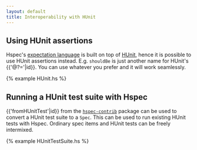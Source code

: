 ```yaml
---
layout: default
title: Interoperability with HUnit
---
```



## Using HUnit assertions

Hspec's [expectation language](expectations.html) is built on top of
[HUnit](https://hackage.haskell.org/package/HUnit), hence it is possible to use
HUnit assertions instead.  E.g. `shouldBe` is just another name for HUnit's
{{'@?='|id}}.  You can use whatever you prefer and it will work
seamlessly.

{% example HUnit.hs %}


## Running a HUnit test suite with Hspec

{{'fromHUnitTest'|id}} from the
[`hspec-contrib`](https://hackage.haskell.org/package/hspec-contrib) package can
be used to convert a HUnit test suite to a `Spec`.  This can be used to run
existing HUnit tests with Hspec.  Ordinary spec items and HUnit tests can be
freely intermixed.

{% example HUnitTestSuite.hs %}
